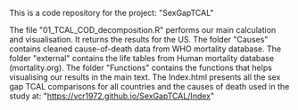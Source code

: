 This is a code repository for the project: "SexGapTCAL"

The file "01_TCAL_COD_decomposition.R" performs our main calculation and visualisation. It returns the results for the US. 
The folder "Causes" contains cleaned cause-of-death data from WHO mortality database. 
The folder "external" contains the life tables from Human mortality database (mortality.org). 
The folder "Functions" contains the functions that helps visualising our results in the main text. 
The Index.html presents all the sex gap TCAL comparisons for all countries and the causes of death used in the study at: "https://vcr1972.github.io/SexGapTCAL/Index"
